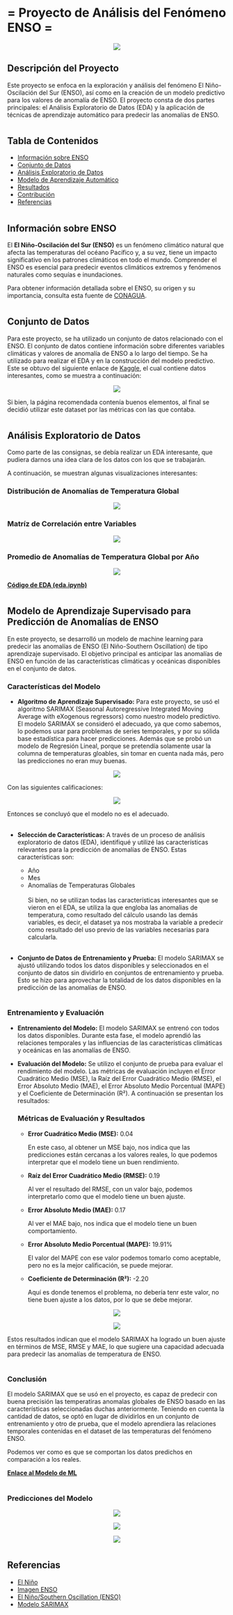 #
# = Proyecto de Análisis del Fenómeno ENSO =

<p align="center">
  <img src="Images/enos.png">
</p>

## Descripción del Proyecto

Este proyecto se enfoca en la exploración y análisis del fenómeno El Niño-Oscilación del Sur (ENSO), así como en la creación de un modelo predictivo para los valores de anomalía de ENSO. El proyecto consta de dos partes principales: el Análisis Exploratorio de Datos (EDA) y la aplicación de técnicas de aprendizaje automático para predecir las anomalías de ENSO. 

#
## Tabla de Contenidos
- [Información sobre ENSO](#información-sobre-enso)
- [Conjunto de Datos](#conjunto-de-datos)
- [Análisis Exploratorio de Datos](#análisis-exploratorio-de-datos)
- [Modelo de Aprendizaje Automático](#modelo-de-aprendizaje-automático)
- [Resultados](#resultados)
- [Contribución](#contribución)
- [Referencias](#referencias)
#
## Información sobre ENSO

El **El Niño-Oscilación del Sur (ENSO)** es un fenómeno climático natural que afecta las temperaturas del océano Pacífico y, a su vez, tiene un impacto significativo en los patrones climáticos en todo el mundo. Comprender el ENSO es esencial para predecir eventos climáticos extremos y fenómenos naturales como sequías e inundaciones.

Para obtener información detallada sobre el ENSO, su origen y su importancia, consulta esta fuente de [CONAGUA](https://smn.conagua.gob.mx/es/climatologia/diagnostico-climatico/estatus-del-nino).
#
## Conjunto de Datos

Para este proyecto, se ha utilizado un conjunto de datos relacionado con el ENSO. El conjunto de datos contiene información sobre diferentes variables climáticas y valores de anomalía de ENSO a lo largo del tiempo. Se ha utilizado para realizar el EDA y en la construcción del modelo predictivo.
Este se obtuvo del siguiente enlace de [Kaggle](https://www.kaggle.com/datasets/shabanamir/enso-data), el cual contiene datos interesantes, como se muestra a continuación:

<p align="center">
  <img src="Images/datos.png">
</p>

Si bien, la página recomendada contenía buenos elementos, al final se decidió utilizar este dataset por las métricas con las que contaba.

#
## Análisis Exploratorio de Datos

Como parte de las consignas, se debía realizar un EDA interesante, que pudiera darnos una idea clara de los datos con los que se trabajarán. 

A continuación, se muestran algunas visualizaciones interesantes:

### Distribución de Anomalías de Temperatura Global
<p align="center">
  <img src="Images/dist_anom.png">
</p>

### Matríz de Correlación entre Variables
<p align="center">
  <img src="/Images/matriz.png">
</p>

### Promedio de Anomalías de Temperatura Global por Año
<p align="center">
  <img src="Images/prom_anom.png">
</p>

**[Código de EDA (eda.ipynb)](EDA.ipynb)**
#
## Modelo de Aprendizaje Supervisado para Predicción de Anomalías de ENSO

En este proyecto, se desarrolló un modelo de machine learning para predecir las anomalías de ENSO (El Niño-Southern Oscillation) de tipo aprendizaje supervisado. El objetivo principal es anticipar las anomalías de ENSO en función de las características climáticas y oceánicas disponibles en el conjunto de datos.

### Características del Modelo

- **Algoritmo de Aprendizaje Supervisado:** Para este proyecto, se usó el algoritmo SARIMAX (Seasonal Autoregressive Integrated Moving Average with eXogenous regressors) como nuestro modelo predictivo. El modelo SARIMAX se consideró el adecuado, ya que como sabemos, lo podemos usar para problemas de series temporales, y por su sólida base estadística para hacer predicciones.
Además que se probó un modelo de Regresión Lineal, porque se pretendía solamente usar la columna de temperaturas gloables, sin tomar en cuenta nada más, pero las predicciones no eran muy buenas.

<p align="center">
  <img src="Images/regresion.png">
</p>

Con las siguientes calificaciones:
<p align="center">
  <img src="Images/regresion_calif.png">
</p>
Entonces se concluyó que el modelo no es el adecuado.<br><br>

- **Selección de Características:** A través de un proceso  de análisis exploratorio de datos (EDA), identifiqué y utilizé las características relevantes para la predicción de anomalías de ENSO. Estas características son: 
  - Año
  - Mes
  - Anomalías de Temperaturas Globales <br><br>
  Si bien, no se utilizan todas las características interesantes que se vieron en el EDA, se utiliza la que engloba las anomalias de temperatura, como resultado del cálculo usando las demás variables, es decir, el dataset ya nos mostraba la variable a predecir como resultado del uso previo de las variables necesarias para calcularla.<br><br>

- **Conjunto de Datos de Entrenamiento y Prueba:** El modelo SARIMAX se ajustó utilizando todos los datos disponibles y seleccionados en el conjunto de datos sin dividirlo en conjuntos de entrenamiento y prueba. Esto se hizo para aprovechar la totalidad de los datos disponibles en la predicción de las anomalías de ENSO.
#
### **Entrenamiento y Evaluación**

- **Entrenamiento del Modelo:** El modelo SARIMAX se entrenó con todos los datos disponibles. Durante esta fase, el modelo aprendió las relaciones temporales y las influencias de las características climáticas y oceánicas en las anomalías de ENSO.

- **Evaluación del Modelo:** Se utilizo el conjunto de prueba para evaluar el rendimiento del modelo. Las métricas de evaluación incluyen el Error Cuadrático Medio (MSE), la Raíz del Error Cuadrático Medio (RMSE), el Error Absoluto Medio (MAE), el Error Absoluto Medio Porcentual (MAPE) y el Coeficiente de Determinación (R²). A continuación se presentan los resultados:

  ### Métricas de Evaluación y Resultados

    - **Error Cuadrático Medio (MSE):** 0.04 <p>
      En este caso, al obtener un MSE bajo, nos indica que las predicciones están cercanas a los valores reales, lo que podemos interpretar que el modelo tiene un buen rendimiento.

    - **Raíz del Error Cuadrático Medio (RMSE):** 0.19 <p>
      Al ver el resultado del RMSE, con un valor bajo, podemos interpretarlo como que el modelo tiene un buen ajuste.

    - **Error Absoluto Medio (MAE):** 0.17 <p>
      Al ver el MAE bajo, nos indica que el modelo tiene un buen comportamiento.

    - **Error Absoluto Medio Porcentual (MAPE):** 19.91% <p>
      El valor del MAPE con ese valor podemos tomarlo como aceptable, pero no es la mejor calificación, se puede mejorar.

    - **Coeficiente de Determinación (R²):** -2.20 <p>
      Aquí es donde tenemos el problema, no debería tenr este valor, no tiene buen ajuste a los datos, por lo que se debe mejorar.

<p align="center">
  <img src="Images/modelo.png">
</p>
<p align="center">
  <img src="Images/res_metricas.png">
</p>

Estos resultados indican que el modelo SARIMAX ha logrado un buen ajuste en términos de MSE, RMSE y MAE, lo que sugiere una capacidad adecuada para predecir las anomalías de temperatura de ENSO.
#
### **Conclusión**

El modelo SARIMAX que se usó en el proyecto, es capaz de predecir con buena precisión las temperatiras anomalas globales de ENSO basado en las características seleccionadas duchas anteriormente. Teniendo en cuenta la cantidad de datos, se optó en lugar de dividirlos en un conjunto de entrenamiento y otro de prueba, que el modelo aprendiera las relaciones temporales contenidas en el dataset de las temperaturas del fenómeno ENSO. 

Podemos ver como es que se comportan los datos predichos en comparación a los reales.


**[Enlace al Modelo de ML](modelo_.ipynb)**
#
### Predicciones del Modelo
<p align="center">
  <img src="Images/predicciones.png">
</p>
<p align="center">
  <img src="Images/vista_pred.png">
</p>
<p align="center">
  <img src="Images/anual_predict.png">
</p>

#
## Referencias

- [El Niño](https://smn.conagua.gob.mx/es/climatologia/diagnostico-climatico/estatus-del-nino)
- [Imagen ENSO](https://www.tiempo.com/ram/el-nino-la-ni-a-hoy-enso-neutral.html)
- [El Niño/Southern Oscillation (ENSO)](https://www.ncei.noaa.gov/access/monitoring/enso/)
- [Modelo SARIMAX](https://cienciadedatos.net/documentos/py51-modelos-arima-sarimax-python)
